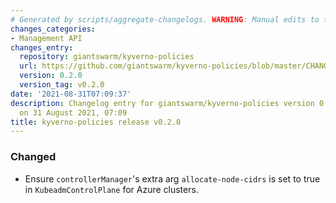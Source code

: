```yaml
---
# Generated by scripts/aggregate-changelogs. WARNING: Manual edits to this files will be overwritten.
changes_categories:
- Management API
changes_entry:
  repository: giantswarm/kyverno-policies
  url: https://github.com/giantswarm/kyverno-policies/blob/master/CHANGELOG.md#020---2021-08-31
  version: 0.2.0
  version_tag: v0.2.0
date: '2021-08-31T07:09:37'
description: Changelog entry for giantswarm/kyverno-policies version 0.2.0, published
  on 31 August 2021, 07:09
title: kyverno-policies release v0.2.0
---
```


### Changed
- Ensure `controllerManager`'s extra arg `allocate-node-cidrs` is set to true in `KubeadmControlPlane` for Azure clusters.
